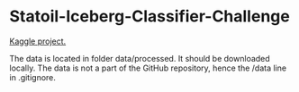 # Statoil-Iceberg-Classifier-Challenge

[Kaggle project.](https://www.kaggle.com/c/statoil-iceberg-classifier-challenge)

The data is located in folder data/processed. It should be downloaded locally.
The data is not a part of the GitHub repository, hence the /data line in .gitignore.
